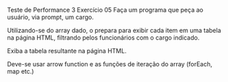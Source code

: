 Teste de Performance 3
Exercício 05
Faça um programa que peça ao usuário, via prompt, um cargo.

Utilizando-se do array dado, o prepara para exibir cada item em uma tabela na página HTML, filtrando pelos funcionários com o cargo indicado.

Exiba a tabela resultante na página HTML.

Deve-se usar arrow function e as funções de iteração do array (forEach, map etc.)
